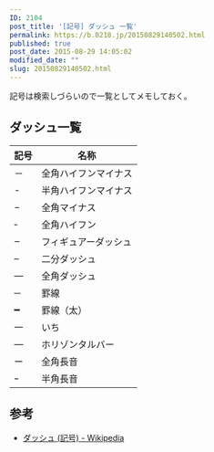 ```yaml
---
ID: 2104
post_title: '[記号] ダッシュ 一覧'
permalink: https://b.0218.jp/20150829140502.html
published: true
post_date: 2015-08-29 14:05:02
modified_date: ""
slug: 20150829140502.html
---
```

記号は検索しづらいので一覧としてメモしておく。
<!--more-->
<h2>ダッシュ一覧</h2>
<table>
<thead>
<tr>
<th>記号</th>
<th>名称</th>
</tr>
</thead>
<tbody>
<tr>
<td>－</td>
<td>全角ハイフンマイナス</td>
</tr>
<tr>
<td>-</td>
<td>半角ハイフンマイナス</td>
</tr>
<tr>
<td>−</td>
<td>全角マイナス</td>
</tr>
<tr>
<td>‐</td>
<td>全角ハイフン</td>
</tr>
<tr>
<td>‒</td>
<td>フィギュアーダッシュ</td>
</tr>
<tr>
<td>–</td>
<td>二分ダッシュ</td>
</tr>
<tr>
<td>—</td>
<td>全角ダッシュ</td>
</tr>
<tr>
<td>─</td>
<td>罫線</td>
</tr>
<tr>
<td>━</td>
<td>罫線（太）</td>
</tr>
<tr>
<td>一</td>
<td>いち</td>
</tr>
<tr>
<td>―</td>
<td>ホリゾンタルバー</td>
</tr>
<tr>
<td>ー</td>
<td>全角長音</td>
</tr>
<tr>
<td>ｰ</td>
<td>半角長音</td>
</tr>
</tbody>
</table>

<h2>参考</h2>
<ul>
<li><a href="https://ja.wikipedia.org/wiki/%E3%83%80%E3%83%83%E3%82%B7%E3%83%A5_(%E8%A8%98%E5%8F%B7)">ダッシュ (記号) - Wikipedia</a></li>
</ul>